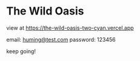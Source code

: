 # The Wild Oasis

view at https://the-wild-oasis-two-cyan.vercel.app

email: huming@test.com
password: 123456

keep going!
